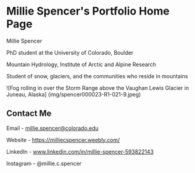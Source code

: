 # Millie Spencer's Portfolio Home Page

Millie Spencer 

PhD student at the University of Colorado, Boulder 

Mountain Hydrology, Institute of Arctic and Alpine Research 

Student of snow, glaciers, and the communities who reside in mountains

![Fog rolling in over the Storm Range above the Vaughan Lewis Glacier in Juneau, Alaska] (img/spencer000023-R1-021-9.jpeg) 

## Contact Me

Email - millie.spencer@colorado.edu

Website - https://milliecspencer.weebly.com/

LinkedIn - www.linkedin.com/in/millie-spencer-593822143

Instagram - @millie.c.spencer
